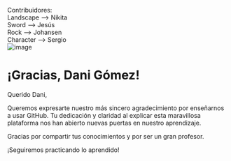 Contribuidores: <br>
Landscape --> Nikita <br>
Sword --> Jesús <br>
Rock --> Johansen <br>
Character --> Sergio <br>
![image](https://github.com/user-attachments/assets/398b9bc1-4b37-4cb7-b952-944f4c78e415)
<body>
    <div class="container">
        <h1>¡Gracias, Dani Gómez!</h1>
        <p>Querido Dani,</p>
        <p>Queremos expresarte nuestro más sincero agradecimiento por enseñarnos a usar GitHub. Tu dedicación y claridad al explicar esta maravillosa plataforma nos han abierto nuevas puertas en nuestro aprendizaje.</p>
        <p>Gracias por compartir tus conocimientos y por ser un gran profesor.</p>
        <div class="footer">¡Seguiremos practicando lo aprendido!</div>
    </div>
</body>
</html>

